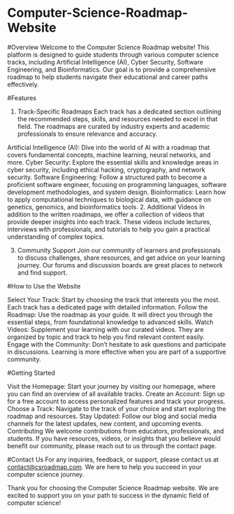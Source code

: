 # Computer-Science-Roadmap-Website

#Overview
Welcome to the Computer Science Roadmap website! This platform is designed to guide students through various computer science tracks, including Artificial Intelligence (AI), Cyber Security, Software Engineering, and Bioinformatics. Our goal is to provide a comprehensive roadmap to help students navigate their educational and career paths effectively.

#Features

1. Track-Specific Roadmaps
Each track has a dedicated section outlining the recommended steps, skills, and resources needed to excel in that field. The roadmaps are curated by industry experts and academic professionals to ensure relevance and accuracy.

Artificial Intelligence (AI): Dive into the world of AI with a roadmap that covers fundamental concepts, machine learning, neural networks, and more.
Cyber Security: Explore the essential skills and knowledge areas in cyber security, including ethical hacking, cryptography, and network security.
Software Engineering: Follow a structured path to become a proficient software engineer, focusing on programming languages, software development methodologies, and system design.
Bioinformatics: Learn how to apply computational techniques to biological data, with guidance on genetics, genomics, and bioinformatics tools.
2. Additional Videos
In addition to the written roadmaps, we offer a collection of videos that provide deeper insights into each track. These videos include lectures, interviews with professionals, and tutorials to help you gain a practical understanding of complex topics.

3. Community Support
Join our community of learners and professionals to discuss challenges, share resources, and get advice on your learning journey. Our forums and discussion boards are great places to network and find support.

#How to Use the Website

Select Your Track: Start by choosing the track that interests you the most. Each track has a dedicated page with detailed information.
Follow the Roadmap: Use the roadmap as your guide. It will direct you through the essential steps, from foundational knowledge to advanced skills.
Watch Videos: Supplement your learning with our curated videos. They are organized by topic and track to help you find relevant content easily.
Engage with the Community: Don’t hesitate to ask questions and participate in discussions. Learning is more effective when you are part of a supportive community.

#Getting Started

Visit the Homepage: Start your journey by visiting our homepage, where you can find an overview of all available tracks.
Create an Account: Sign up for a free account to access personalized features and track your progress.
Choose a Track: Navigate to the track of your choice and start exploring the roadmap and resources.
Stay Updated: Follow our blog and social media channels for the latest updates, new content, and upcoming events.
Contributing
We welcome contributions from educators, professionals, and students. If you have resources, videos, or insights that you believe would benefit our community, please reach out to us through the contact page.

#Contact Us
For any inquiries, feedback, or support, please contact us at contact@csroadmap.com. We are here to help you succeed in your computer science journey.

Thank you for choosing the Computer Science Roadmap website. We are excited to support you on your path to success in the dynamic field of computer science!
